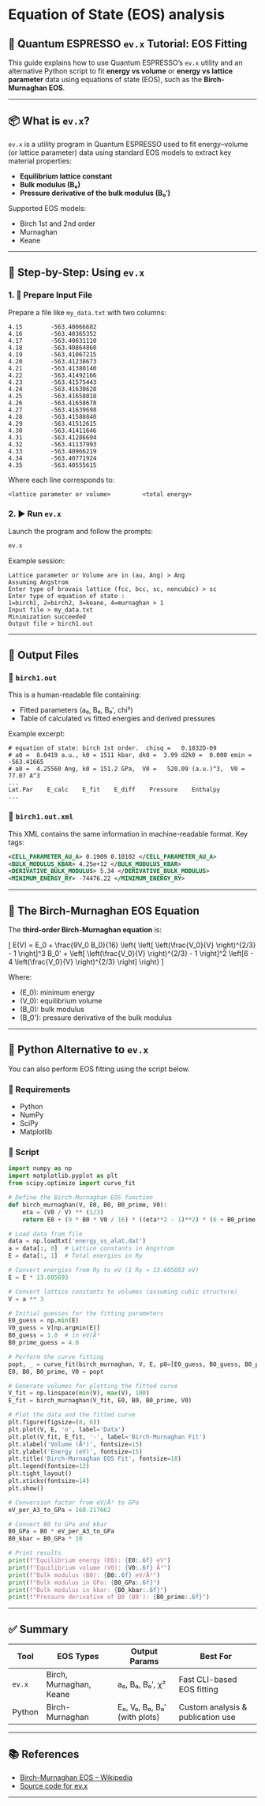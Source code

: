 # Equation of State (EOS) analysis 
## 📐 Quantum ESPRESSO `ev.x` Tutorial: EOS Fitting

This guide explains how to use Quantum ESPRESSO’s `ev.x` utility and an alternative Python script to fit **energy vs volume** or **energy vs lattice parameter** data using equations of state (EOS), such as the **Birch-Murnaghan EOS**.

---

## 📦 What is `ev.x`?

`ev.x` is a utility program in Quantum ESPRESSO used to fit energy–volume (or lattice parameter) data using standard EOS models to extract key material properties:

- **Equilibrium lattice constant**
- **Bulk modulus (B₀)**
- **Pressure derivative of the bulk modulus (B₀′)**

Supported EOS models:
- Birch 1st and 2nd order
- Murnaghan
- Keane

---

## 🧰 Step-by-Step: Using `ev.x`

### 1. 📄 Prepare Input File

Prepare a file like `my_data.txt` with two columns:

```text
4.15		-563.40066682
4.16		-563.40365352
4.17		-563.40631110
4.18		-563.40864860
4.19		-563.41067215
4.20		-563.41238673
4.21		-563.41380140
4.22		-563.41492166
4.23		-563.41575443
4.24		-563.41630628
4.25		-563.41658018
4.26		-563.41658678
4.27		-563.41639698
4.28		-563.41588848
4.29		-563.41512615
4.30		-563.41411646
4.31		-563.41286694
4.32		-563.41137993
4.33		-563.40966219
4.34		-563.40771924
4.35		-563.40555615
```

Where each line corresponds to:

```
<lattice parameter or volume>         <total energy>
```

### 2. ▶️ Run `ev.x`

Launch the program and follow the prompts:

```bash
ev.x
```

Example session:

```
Lattice parameter or Volume are in (au, Ang) > Ang
Assuming Angstrom
Enter type of bravais lattice (fcc, bcc, sc, noncubic) > sc
Enter type of equation of state :
1=birch1, 2=birch2, 3=keane, 4=murnaghan > 1
Input file > my_data.txt
Minimization succeeded
Output file > birch1.out
```

---

## 📂 Output Files

### 🔹 `birch1.out`

This is a human-readable file containing:

- Fitted parameters (a₀, B₀, B₀′, chi²)
- Table of calculated vs fitted energies and derived pressures

Example excerpt:

```
# equation of state: birch 1st order.  chisq =   0.1832D-09
# a0 =  8.0419 a.u., k0 = 1511 kbar, dk0 =  3.99 d2k0 =  0.000 emin = -563.41665
# a0 =  4.25560 Ang, k0 = 151.2 GPa,  V0 =   520.09 (a.u.)^3,  V0 =   77.07 A^3 
...
Lat.Par    E_calc    E_fit    E_diff    Pressure    Enthalpy
...
```

### 🔸 `birch1.out.xml`

This XML contains the same information in machine-readable format. Key tags:

```xml
<CELL_PARAMETER_AU_A> 0.1909 0.10102 </CELL_PARAMETER_AU_A>
<BULK_MODULUS_KBAR> 4.25e+12 </BULK_MODULUS_KBAR>
<DERIVATIVE_BULK_MODULUS> 5.34 </DERIVATIVE_BULK_MODULUS>
<MINIMUM_ENERGY_RY> -74476.22 </MINIMUM_ENERGY_RY>
```

---

## 📐 The Birch-Murnaghan EOS Equation

The **third-order Birch-Murnaghan equation** is:

\[
E(V) = E_0 + \frac{9V_0 B_0}{16} \left\{ \left[ \left(\frac{V_0}{V} \right)^{2/3} - 1 \right]^3 B_0' + \left[ \left(\frac{V_0}{V} \right)^{2/3} - 1 \right]^2 \left[6 - 4 \left(\frac{V_0}{V} \right)^{2/3} \right] \right\}
\]

Where:
- \(E_0\): minimum energy  
- \(V_0\): equilibrium volume  
- \(B_0\): bulk modulus  
- \(B_0'\): pressure derivative of the bulk modulus

---

## 🐍 Python Alternative to `ev.x`

You can also perform EOS fitting using the script below.

### 🔧 Requirements

- Python
- NumPy
- SciPy
- Matplotlib

### 📜 Script

```python
import numpy as np
import matplotlib.pyplot as plt
from scipy.optimize import curve_fit

# Define the Birch-Murnaghan EOS function
def birch_murnaghan(V, E0, B0, B0_prime, V0):
    eta = (V0 / V) ** (1/3)
    return E0 + (9 * B0 * V0 / 16) * ((eta**2 - 1)**2) * (6 + B0_prime * (eta**2 - 1) - 4 * eta**2)

# Load data from file
data = np.loadtxt('energy_vs_alat.dat')
a = data[:, 0]  # Lattice constants in Angstrom
E = data[:, 1]  # Total energies in Ry

# Convert energies from Ry to eV (1 Ry = 13.605693 eV)
E = E * 13.605693

# Convert lattice constants to volumes (assuming cubic structure)
V = a ** 3

# Initial guesses for the fitting parameters
E0_guess = np.min(E)
V0_guess = V[np.argmin(E)]
B0_guess = 1.0  # in eV/Å³
B0_prime_guess = 4.0

# Perform the curve fitting
popt, _ = curve_fit(birch_murnaghan, V, E, p0=[E0_guess, B0_guess, B0_prime_guess, V0_guess])
E0, B0, B0_prime, V0 = popt

# Generate volumes for plotting the fitted curve
V_fit = np.linspace(min(V), max(V), 100)
E_fit = birch_murnaghan(V_fit, E0, B0, B0_prime, V0)

# Plot the data and the fitted curve
plt.figure(figsize=(8, 6))
plt.plot(V, E, 'o', label='Data')
plt.plot(V_fit, E_fit, '-', label='Birch-Murnaghan Fit')
plt.xlabel('Volume (Å³)', fontsize=15)
plt.ylabel('Energy (eV)', fontsize=15)
plt.title('Birch-Murnaghan EOS Fit', fontsize=18)
plt.legend(fontsize=12)
plt.tight_layout()
plt.xticks(fontsize=14)
plt.show()

# Conversion factor from eV/Å³ to GPa
eV_per_A3_to_GPa = 160.217662

# Convert B0 to GPa and kbar
B0_GPa = B0 * eV_per_A3_to_GPa
B0_kbar = B0_GPa * 10

# Print results
print(f"Equilibrium energy (E0): {E0:.6f} eV")
print(f"Equilibrium volume (V0): {V0:.6f} Å³")
print(f"Bulk modulus (B0): {B0:.6f} eV/Å³")
print(f"Bulk modulus in GPa: {B0_GPa:.6f}")
print(f"Bulk modulus in kbar: {B0_kbar:.6f}")
print(f"Pressure derivative of B0 (B0'): {B0_prime:.6f}")
```

---

## ✅ Summary

| Tool     | EOS Types         | Output Params                    | Best For                          |
|----------|-------------------|----------------------------------|-----------------------------------|
| `ev.x`   | Birch, Murnaghan, Keane | a₀, B₀, B₀′, χ²           | Fast CLI-based EOS fitting        |
| Python   | Birch-Murnaghan   | E₀, V₀, B₀, B₀′ (with plots)     | Custom analysis & publication use |

---

## 📚 References

- [Birch–Murnaghan EOS – Wikipedia](https://en.wikipedia.org/wiki/Birch%E2%80%93Murnaghan_equation_of_state)
- [Source code for ev.x](https://gitlab.com/QEF/q-e/-/blob/develop/PW/tools/ev.f90)

---
